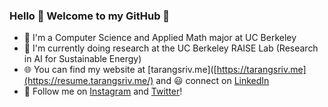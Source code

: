 ### Hello 👋 Welcome to my GitHub 🤖

- 🐻 I'm a Computer Science and Applied Math major at UC Berkeley 
- 🔭 I'm currently doing research at the UC Berkeley RAISE Lab (Research in AI for Sustainable Energy)
- 🌐 You can find my website at [tarangsriv.me]([https://tarangsriv.me](https://resume.tarangsriv.me/) and 😃 connect on [LinkedIn](https://www.linkedin.com/in/tarangsriv/)
- 💛 Follow me on [Instagram](https://www.instagram.com/tsgoten/) and [Twitter](https://twitter.com/tsgoten)! 
<!--
**tsgoten/tsgoten** is a ✨ _special_ ✨ repository because its `README.md` (this file) appears on your GitHub profile.

Here are some ideas to get you started:

- 🔭 I’m currently working on ...
- 🌱 I’m currently learning ...
- 👯 I’m looking to collaborate on ...
- 🤔 I’m looking for help with ...
- 💬 Ask me about ...
- 📫 How to reach me: ...
- 😄 Pronouns: ...
- ⚡ Fun fact: ...
-->
